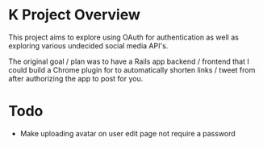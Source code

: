 # K Project Overview
This project aims to explore using OAuth for authentication as well as exploring various undecided social media API's.

The original goal / plan was to have a Rails app backend / frontend that I could build a Chrome plugin for to automatically shorten links / tweet from after authorizing the app to post for you.


# Todo
- Make uploading avatar on user edit page not require a password
